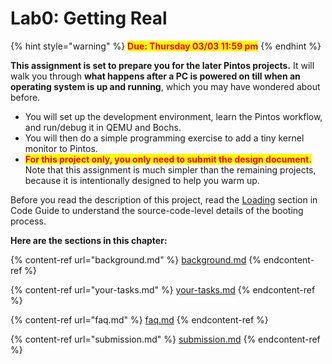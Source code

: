 # Lab0: Getting Real

{% hint style="warning" %}
<mark style="color:red;">**Due: Thursday 03/03 11:59 pm**</mark>
{% endhint %}

**This assignment is set to prepare you for the later Pintos projects.** It will walk you through **what happens after a PC is powered on till when an operating system is up and running**, which you may have wondered about before.&#x20;

* You will set up the development environment, learn the Pintos workflow, and run/debug it in QEMU and Bochs.&#x20;
* You will then do a simple programming exercise to add a tiny kernel monitor to Pintos.&#x20;
* <mark style="color:red;">**For this project only, you only need to submit the design document.**</mark> Note that this assignment is much simpler than the remaining projects, because it is intentionally designed to help you warm up.

Before you read the description of this project, read the [Loading](../../appendix/reference-guide/loading.md) section in Code Guide to understand the source-code-level details of the booting process.

**Here are the sections in this chapter:**

{% content-ref url="background.md" %}
[background.md](background.md)
{% endcontent-ref %}

{% content-ref url="your-tasks.md" %}
[your-tasks.md](your-tasks.md)
{% endcontent-ref %}

{% content-ref url="faq.md" %}
[faq.md](faq.md)
{% endcontent-ref %}

{% content-ref url="submission.md" %}
[submission.md](submission.md)
{% endcontent-ref %}
